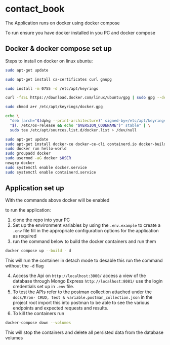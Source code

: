 # contact_book

The Application runs on docker using docker compose

To run ensure you have docker installed in you PC and docker compose

## Docker & docker compose set up

Steps to install on docker on linux ubuntu:


```bash
sudo apt-get update
```
```bash
sudo apt-get install ca-certificates curl gnupg
```
```bash
sudo install -m 0755 -d /etc/apt/keyrings
```
```bash
curl -fsSL https://download.docker.com/linux/ubuntu/gpg | sudo gpg --dearmor -o /etc/apt/keyrings/docker.gpg
```
```bash
sudo chmod a+r /etc/apt/keyrings/docker.gpg
```
```bash
echo \
  "deb [arch="$(dpkg --print-architecture)" signed-by=/etc/apt/keyrings/docker.gpg] https://download.docker.com/linux/ubuntu \
  "$(. /etc/os-release && echo "$VERSION_CODENAME")" stable" | \
  sudo tee /etc/apt/sources.list.d/docker.list > /dev/null
```
```bash
sudo apt-get update
sudo apt-get install docker-ce docker-ce-cli containerd.io docker-buildx-plugin docker-compose-plugin
sudo docker run hello-world
sudo groupadd docker
sudo usermod -aG docker $USER
newgrp docker
sudo systemctl enable docker.service
sudo systemctl enable containerd.service
```

## Application set up

With the commands above docker will be enabled

to run the application:

1. clone the repo into your PC
2. Set up the environment variables by using the `.env.example` to create a `.env` file fill in the appropriate configuration options for the application as required
3. run the command below to build the docker containers and run them

```bash
docker compose up --build - d
```
This will run the container in detach mode to desable this run the command without the `-d` flag

4. Access the Api on `http://localhost:3000/` access a view of the database through Mongo Express `http://localhost:8081/` use the login credentials set up in `.env` file.
5. To test the APIs refer to the postman collection attached under the `docs/Kron- CRUD, test & variable.postman_collection.json` in the project root import this into postman to be able to see the various endpoints and expected requests and results.
6. To kill the containers run 
```bash
docker-compose down --volumes
```
This will stop the containers and delete all persisted data from the database volumes
